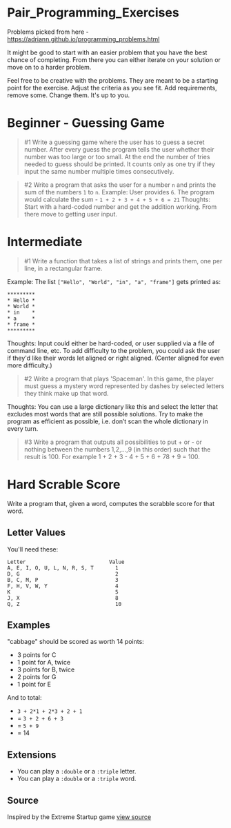 # Pair_Programming_Exercises

Problems picked from here - https://adriann.github.io/programming_problems.html

It might be good to start with an easier problem that you have the best chance of completing. From there you can either iterate on your solution or move on to a harder problem.

Feel free to be creative with the problems. They are meant to be a starting point for the exercise. Adjust the criteria as you see fit. Add requirements, remove some. Change them. It's up to you.

# Beginner - Guessing Game 

> #1 Write a guessing game where the user has to guess a secret number. After every guess the program tells the user whether their number was too large or too 
>small. At the end the number of tries needed to guess should be printed. It counts only as one try if they input the same number multiple times consecutively.

> #2 Write a program that asks the user for a number `n` and prints the sum of the numbers `1` to `n`.
Example: User provides `6`. The program would calculate the sum - `1 + 2 + 3 + 4 + 5 + 6 = 21`
Thoughts: Start with a hard-coded number and get the addition working. From there move to getting user input.

# Intermediate

> #1 Write a function that takes a list of strings and prints them, one per line, in a rectangular frame. 

Example: The list `["Hello", "World", "in", "a", "frame"]` gets printed as:

```
*********
* Hello *
* World *
* in    *
* a     *
* frame *
*********
```

Thoughts: Input could either be hard-coded, or user supplied via a file of command line, etc. To add difficulty to the problem, you could ask the user if they'd like their words let aligned or right aligned. (Center aligned for even more difficulty.) 

> #2 Write a program that plays 'Spaceman'. In this game, the player must guess a mystery word represented by dashes by selected letters they think make up that word. 
 
Thoughts: You can use a large dictionary like this and select the letter that excludes most words that are still possible solutions. 
Try to make the program as efficient as possible, i.e. don’t scan the whole dictionary in every turn.

> #3 Write a program that outputs all possibilities to put + or - or nothing between the numbers 1,2,…,9 (in this order) such that the result is 100. For example 1 + 2 + 3 - 4 + 5 + 6 + 78 + 9 = 100.

# Hard Scrable Score

Write a program that, given a word, computes the scrabble score for that word.

## Letter Values

You'll need these:

```plain
Letter                           Value
A, E, I, O, U, L, N, R, S, T       1
D, G                               2
B, C, M, P                         3
F, H, V, W, Y                      4
K                                  5
J, X                               8
Q, Z                               10
```

## Examples
"cabbage" should be scored as worth 14 points:

- 3 points for C
- 1 point for A, twice
- 3 points for B, twice
- 2 points for G
- 1 point for E

And to total:

- `3 + 2*1 + 2*3 + 2 + 1`
- = `3 + 2 + 6 + 3`
- = `5 + 9`
- = 14

## Extensions
* You can play a `:double` or a `:triple` letter.
* You can play a `:double` or a `:triple` word.

## Source

Inspired by the Extreme Startup game [view source](https://github.com/rchatley/extreme_startup)
  
